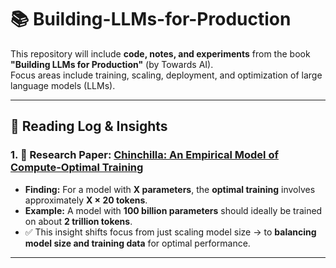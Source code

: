 # 📚 Building-LLMs-for-Production

This repository will include **code, notes, and experiments** from the book  
**"Building LLMs for Production"** (by Towards AI).  
Focus areas include training, scaling, deployment, and optimization of large language models (LLMs).

---

## 🧠 Reading Log & Insights

### 1. 📄 Research Paper: [Chinchilla: An Empirical Model of Compute-Optimal Training](https://arxiv.org/abs/2203.15556)

- **Finding:** For a model with **X parameters**, the **optimal training** involves approximately **X × 20 tokens**.
- **Example:** A model with **100 billion parameters** should ideally be trained on about **2 trillion tokens**.
- ✅ This insight shifts focus from just scaling model size → to **balancing model size and training data** for optimal performance.

---
